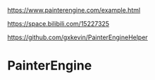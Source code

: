 https://www.painterengine.com/example.html




https://space.bilibili.com/15227325

https://github.com/gxkevin/PainterEngineHelper






# PainterEngine
